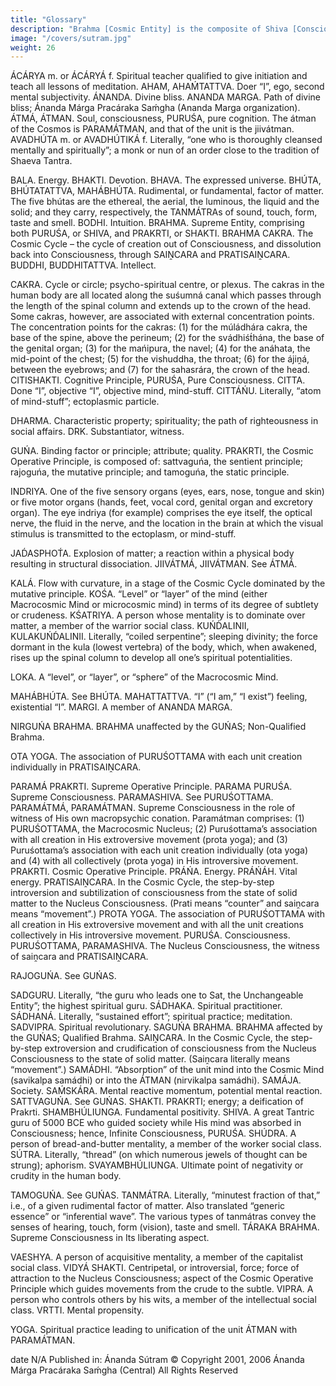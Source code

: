 ```yaml
---
title: "Glossary"
description: "Brahma [Cosmic Entity] is the composite of Shiva [Consciousness] and Shakti [Operative Principle"
image: "/covers/sutram.jpg"
weight: 26
---
```



ÁCÁRYA m. or ÁCÁRYÁ f. Spiritual teacher qualified to give initiation and teach all lessons of meditation.
AHAM, AHAḾTATTVA. Doer “I”, ego, second mental subjectivity.
ÁNANDA. Divine bliss.
ANANDA MARGA. Path of divine bliss; Ánanda Márga Pracáraka Saḿgha (Ananda Marga organization).
ÁTMÁ, ÁTMAN. Soul, consciousness, PURUŚA, pure cognition. The átman of the Cosmos is PARAMÁTMAN, and that of the unit is the jiivátman.
AVADHÚTA m. or AVADHÚTIKÁ f. Literally, “one who is thoroughly cleansed mentally and spiritually”; a monk or nun of an order close to the tradition of Shaeva Tantra.

BALA. Energy.
BHAKTI. Devotion.
BHAVA. The expressed universe.
BHÚTA, BHÚTATATTVA, MAHÁBHÚTA. Rudimental, or fundamental, factor of matter. The five bhútas are the ethereal, the aerial, the luminous, the liquid and the solid; and they carry, respectively, the TANMÁTRAs of sound, touch, form, taste and smell.
BODHI. Intuition.
BRAHMA. Supreme Entity, comprising both PURUŚA, or SHIVA, and PRAKRTI, or SHAKTI.
BRAHMA CAKRA. The Cosmic Cycle – the cycle of creation out of Consciousness, and dissolution back into Consciousness, through SAIṊCARA and PRATISAIṊCARA.
BUDDHI, BUDDHITATTVA. Intellect.

CAKRA. Cycle or circle; psycho-spiritual centre, or plexus. The cakras in the human body are all located along the suśumná canal which passes through the length of the spinal column and extends up to the crown of the head. Some cakras, however, are associated with external concentration points. The concentration points for the cakras: (1) for the múládhára cakra, the base of the spine, above the perineum; (2) for the svádhiśt́hána, the base of the genital organ; (3) for the mańipura, the navel; (4) for the anáhata, the mid-point of the chest; (5) for the vishuddha, the throat; (6) for the ájiṋá, between the eyebrows; and (7) for the sahasrára, the crown of the head.
CITISHAKTI. Cognitive Principle, PURUŚA, Pure Consciousness.
CITTA. Done “I”, objective “I”, objective mind, mind-stuff.
CITTÁŃU. Literally, “atom of mind-stuff”; ectoplasmic particle.

DHARMA. Characteristic property; spirituality; the path of righteousness in social affairs.
DRK. Substantiator, witness.

GUŃA. Binding factor or principle; attribute; quality.
PRAKRTI, the Cosmic Operative Principle, is composed of: sattvaguńa, the sentient principle; rajoguńa, the mutative principle; and tamoguńa, the static principle.

INDRIYA. One of the five sensory organs (eyes, ears, nose, tongue and skin) or five motor organs (hands, feet, vocal cord, genital organ and excretory organ). The eye indriya (for example) comprises the eye itself, the optical nerve, the fluid in the nerve, and the location in the brain at which the visual stimulus is transmitted to the ectoplasm, or mind-stuff.

JAD́ASPHOT́A. Explosion of matter; a reaction within a physical body resulting in structural dissociation.
JIIVÁTMÁ, JIIVÁTMAN. See ÁTMÁ.

KALÁ. Flow with curvature, in a stage of the Cosmic Cycle dominated by the mutative principle.
KOŚA. “Level” or “layer” of the mind (either Macrocosmic Mind or microcosmic mind) in terms of its degree of subtlety or crudeness.
KŚATRIYA. A person whose mentality is to dominate over matter, a member of the warrior social class.
KUŃD́ALINII, KULAKUŃD́ALINII. Literally, “coiled serpentine”; sleeping divinity; the force dormant in the kula (lowest vertebra) of the body, which, when awakened, rises up the spinal column to develop all one’s spiritual potentialities.

LOKA. A “level”, or “layer”, or “sphere” of the Macrocosmic Mind.

MAHÁBHÚTA. See BHÚTA.
MAHATTATTVA. “I” (“I am,” “I exist”) feeling, existential “I”.
MARGI. A member of ANANDA MARGA.

NIRGUŃA BRAHMA. BRAHMA unaffected by the GUŃAS; Non-Qualified Brahma.

OTA YOGA. The association of PURUŚOTTAMA with each unit creation individually in PRATISAIṊCARA.

PARAMÁ PRAKRTI. Supreme Operative Principle.
PARAMA PURUŚA. Supreme Consciousness.
PARAMASHIVA. See PURUŚOTTAMA.
PARAMÁTMÁ, PARAMÁTMAN. Supreme Consciousness in the role of witness of His own macropsychic conation. Paramátman comprises: (1) PURUŚOTTAMA, the Macrocosmic Nucleus; (2) Puruśottama’s association with all creation in His extroversive movement (prota yoga); and (3) Puruśottama’s association with each unit creation individually (ota yoga) and (4) with all collectively (prota yoga) in His introversive movement.
PRAKRTI. Cosmic Operative Principle.
PRÁŃA. Energy.
PRÁŃÁH. Vital energy.
PRATISAIṊCARA. In the Cosmic Cycle, the step-by-step introversion and subtilization of consciousness from the state of solid matter to the Nucleus Consciousness. (Prati means “counter” and saiṋcara means “movement”.)
PROTA YOGA. The association of PURUŚOTTAMA with all creation in His extroversive movement and with all the unit creations collectively in His introversive movement.
PURUŚA. Consciousness.
PURUŚOTTAMA, PARAMASHIVA. The Nucleus Consciousness, the witness of saiṋcara and PRATISAIṊCARA.

RAJOGUŃA. See GUŃAS.

SADGURU. Literally, “the guru who leads one to Sat, the Unchangeable Entity”; the highest spiritual guru.
SÁDHAKA. Spiritual practitioner.
SÁDHANÁ. Literally, “sustained effort”; spiritual practice; meditation.
SADVIPRA. Spiritual revolutionary.
SAGUŃA BRAHMA. BRAHMA affected by the GUŃAS; Qualified Brahma.
SAIṊCARA. In the Cosmic Cycle, the step-by-step extroversion and crudification of consciousness from the Nucleus Consciousness to the state of solid matter. (Saiṋcara literally means “movement”.)
SAMÁDHI. “Absorption” of the unit mind into the Cosmic Mind (savikalpa samádhi) or into the ÁTMAN (nirvikalpa samádhi).
SAMÁJA. Society.
SAḾSKÁRA. Mental reactive momentum, potential mental reaction.
SATTVAGUŃA. See GUŃAS.
SHAKTI. PRAKRTI; energy; a deification of Prakrti.
SHAMBHÚLIUNGA. Fundamental positivity.
SHIVA. A great Tantric guru of 5000 BCE who guided society while His mind was absorbed in Consciousness; hence, Infinite Consciousness, PURUŚA.
SHÚDRA. A person of bread-and-butter mentality, a member of the worker social class.
SÚTRA. Literally, “thread” (on which numerous jewels of thought can be strung); aphorism.
SVAYAMBHÚLIUNGA. Ultimate point of negativity or crudity in the human body.

TAMOGUŃA. See GUŃAS.
TANMÁTRA. Literally, “minutest fraction of that,” i.e., of a given rudimental factor of matter. Also translated “generic essence” or “inferential wave”. The various types of tanmátras convey the senses of hearing, touch, form (vision), taste and smell.
TÁRAKA BRAHMA. Supreme Consciousness in Its liberating aspect.

VAESHYA. A person of acquisitive mentality, a member of the capitalist social class.
VIDYÁ SHAKTI. Centripetal, or introversial, force; force of attraction to the Nucleus Consciousness; aspect of the Cosmic Operative Principle which guides movements from the crude to the subtle.
VIPRA. A person who controls others by his wits, a member of the intellectual social class.
VRTTI. Mental propensity.

YOGA. Spiritual practice leading to unification of the unit ÁTMAN with PARAMÁTMAN.

date N/A
Published in:
Ánanda Sútram
© Copyright 2001, 2006 Ánanda Márga Pracáraka Saḿgha (Central) All Rights Reserved
